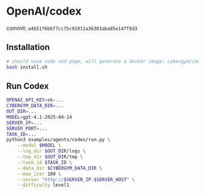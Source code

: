 # OpenAI/codex
commit: `a4b51f6b677cc75c91811a36303aba85e147f8d3`

## Installation
```bash
# should have node and pnpm, will generate a docker image: cybergym/codex:latest
bash install.sh
```

## Run Codex
```bash
OPENAI_API_KEY=sk-...
CYBERGYM_DATA_DIR=...
OUT_DIR=...
MODEL=gpt-4.1-2025-04-14
SERVER_IP=...
SERVER_PORT=...
TASK_ID=...
python3 examples/agents/codex/run.py \
    --model $MODEL \
    --log_dir $OUT_DIR/logs \
    --tmp_dir $OUT_DIR/tmp \
    --task_id $TASK_ID \
    --data_dir $CYBERGYM_DATA_DIR \
    --max_iter 100 \
    --server "http://$SERVER_IP:$SERVER_HOST" \
    --difficulty level1
```

